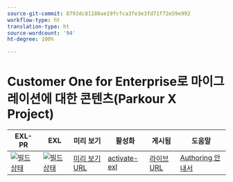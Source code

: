 ```yaml
---
source-git-commit: 8793dc81180ae19fcfca3fe3e3fd71f72e59e992
workflow-type: ht
translation-type: ht
source-wordcount: '94'
ht-degree: 100%

---
```

# Customer One for Enterprise로 마이그레이션에 대한 콘텐츠(Parkour X Project)

| EXL-PR | EXL | 미리 보기 | 활성화 | 게시됨 | 도움말 |
|--- |--- |--- |--- |--- |--- |
| [![빌드 상태](https://docs.ci.corp.adobe.com/view/exl-pr/job/customer-one.en_pr-exl/badge/icon)](https://docs.ci.corp.adobe.com/view/exl-pr/job/customer-one.en_pr-exl/lastBuild/) | [![빌드 상태](https://docs.ci.corp.adobe.com/view/exl-pr/job/customer-one.en_exl/lastBuild/badge/icon)](https://docs.ci.corp.adobe.com/view/exl-pr/job/customer-one.en_exl/lastBuild/lastBuild) | [미리 보기 URL](https://experienceleague.corp.adobe.com/docs/customer-one/using/home.html?lang=ko-kr) | [activate-exl](https://docs.ci.corp.adobe.com/job/activate-exl/build/) | [라이브 URL](https://experienceleague.adobe.com/docs/customer-one/using/home.html?lang=ko-kr) | [Authoring 안내서](https://experienceleague.adobe.com/docs/authoring-guide-exl/using/home.html?lang=ko-kr) |
